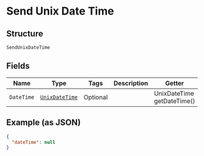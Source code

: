 
# Send Unix Date Time

## Structure

`SendUnixDateTime`

## Fields

| Name | Type | Tags | Description | Getter | Setter |
|  --- | --- | --- | --- | --- | --- |
| `DateTime` | [`UnixDateTime`](/doc/models/unix-date-time.md) | Optional | <testing> <testing> | UnixDateTime getDateTime() | setDateTime(UnixDateTime dateTime) |

## Example (as JSON)

```json
{
  "dateTime": null
}
```

